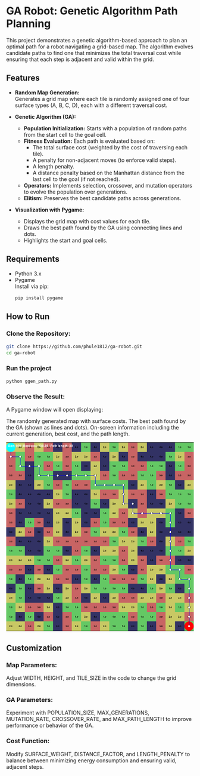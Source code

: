 # GA Robot: Genetic Algorithm Path Planning

This project demonstrates a genetic algorithm-based approach to plan an optimal path for a robot navigating a grid-based map. The algorithm evolves candidate paths to find one that minimizes the total traversal cost while ensuring that each step is adjacent and valid within the grid.

## Features

- **Random Map Generation:**  
  Generates a grid map where each tile is randomly assigned one of four surface types (A, B, C, D), each with a different traversal cost.

- **Genetic Algorithm (GA):**  
  - **Population Initialization:** Starts with a population of random paths from the start cell to the goal cell.
  - **Fitness Evaluation:** Each path is evaluated based on:
    - The total surface cost (weighted by the cost of traversing each tile).
    - A penalty for non-adjacent moves (to enforce valid steps).
    - A length penalty.
    - A distance penalty based on the Manhattan distance from the last cell to the goal (if not reached).
  - **Operators:** Implements selection, crossover, and mutation operators to evolve the population over generations.
  - **Elitism:** Preserves the best candidate paths across generations.

- **Visualization with Pygame:**  
  - Displays the grid map with cost values for each tile.
  - Draws the best path found by the GA using connecting lines and dots.
  - Highlights the start and goal cells.

## Requirements

- Python 3.x
- Pygame  
  Install via pip:
  ```bash
  pip install pygame
## How to Run

### Clone the Repository:
```bash
git clone https://github.com/phule1812/ga-robot.git
cd ga-robot
```

### Run the project
```bash
python ggen_path.py
```

### Observe the Result:
A Pygame window will open displaying:

The randomly generated map with surface costs.
The best path found by the GA (shown as lines and dots).
On-screen information including the current generation, best cost, and the path length.

![](images/path1.png)

## Customization
### Map Parameters:
Adjust WIDTH, HEIGHT, and TILE_SIZE in the code to change the grid dimensions.

### GA Parameters:
Experiment with POPULATION_SIZE, MAX_GENERATIONS, MUTATION_RATE, CROSSOVER_RATE, and MAX_PATH_LENGTH to improve performance or behavior of the GA.

### Cost Function:
Modify SURFACE_WEIGHT, DISTANCE_FACTOR, and LENGTH_PENALTY to balance between minimizing energy consumption and ensuring valid, adjacent steps.
